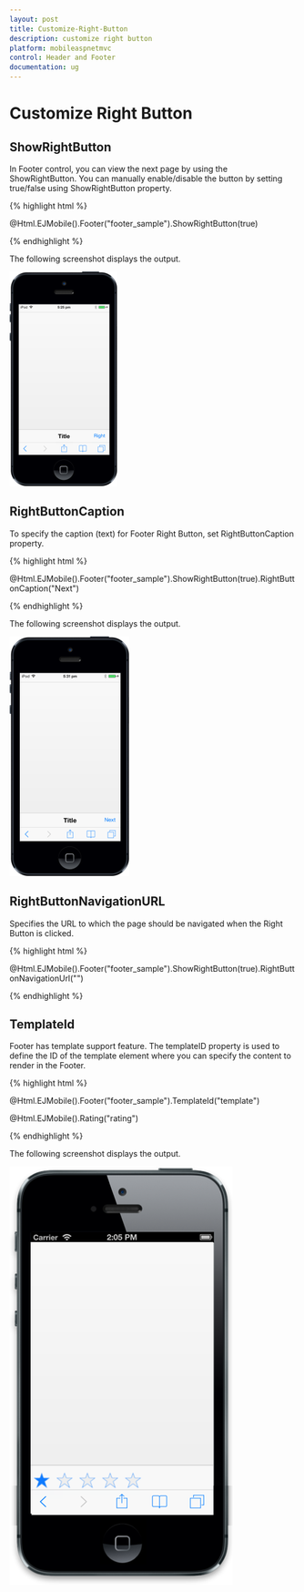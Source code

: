 ```yaml
---
layout: post
title: Customize-Right-Button
description: customize right button
platform: mobileaspnetmvc
control: Header and Footer
documentation: ug
---
```


# Customize Right Button

## ShowRightButton

In Footer control, you can view the next page by using the ShowRightButton. You can manually enable/disable the button by setting true/false using ShowRightButton property.

{% highlight html %}

@Html.EJMobile().Footer("footer_sample").ShowRightButton(true)

{% endhighlight %}

The following screenshot displays the output.

![](Customize-Right-Button_images/Customize-Right-Button_img1.png)

## RightButtonCaption 

To specify the caption (text) for Footer Right Button, set RightButtonCaption property. 

{% highlight html %}

@Html.EJMobile().Footer("footer_sample").ShowRightButton(true).RightButtonCaption("Next")     

{% endhighlight %}

The following screenshot displays the output.

![](Customize-Right-Button_images/Customize-Right-Button_img2.png)


## RightButtonNavigationURL

Specifies the URL to which the page should be navigated when the Right Button is clicked.

{% highlight html %}

@Html.EJMobile().Footer("footer_sample").ShowRightButton(true).RightButtonNavigationUrl("")

{% endhighlight %}

## TemplateId

Footer has template support feature. The templateID property is used to define the ID of the template element where you can specify the content to render in the Footer. 

{% highlight html %}

@Html.EJMobile().Footer("footer_sample").TemplateId("template")

 <div id="template" class="temp">

@Html.EJMobile().Rating("rating") 

 </div> 
 
 {% endhighlight %}

The following screenshot displays the output.

![F:/ios7_phone.png](Customize-Right-Button_images/Customize-Right-Button_img3.png)



